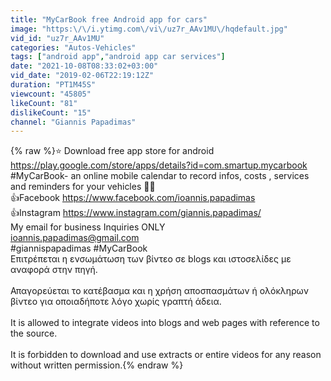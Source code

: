 ```yaml
---
title: "MyCarBook free Android app for cars"
image: "https:\/\/i.ytimg.com\/vi\/uz7r_AAv1MU\/hqdefault.jpg"
vid_id: "uz7r_AAv1MU"
categories: "Autos-Vehicles"
tags: ["android app","android app car services"]
date: "2021-10-08T08:33:02+03:00"
vid_date: "2019-02-06T22:19:12Z"
duration: "PT1M45S"
viewcount: "45805"
likeCount: "81"
dislikeCount: "15"
channel: "Giannis Papadimas"
---
```

{% raw %}⭐ Download free app store for android   <a rel="nofollow" target="blank" href="https://play.google.com/store/apps/details?id=com.smartup.mycarbook">https://play.google.com/store/apps/details?id=com.smartup.mycarbook</a><br />#MyCarBook- an online mobile calendar to record infos, costs , services and reminders for your vehicles 🚗🛵<br />👍Facebook  <a rel="nofollow" target="blank" href="https://www.facebook.com/ioannis.papadimas">https://www.facebook.com/ioannis.papadimas</a><br />👍Instagram  <a rel="nofollow" target="blank" href="https://www.instagram.com/giannis.papadimas/">https://www.instagram.com/giannis.papadimas/</a><br />My email for business Inquiries ONLY<br />ioannis.papadimas@gmail.com<br />#giannispapadimas   #MyCarBook<br />Επιτρέπεται η ενσωμάτωση των βίντεο σε blogs και ιστοσελίδες με αναφορά στην πηγή.<br /><br />Απαγορεύεται το κατέβασμα και η χρήση αποσπασμάτων ή ολόκληρων βίντεο για οποιαδήποτε λόγο χωρίς γραπτή άδεια. <br /><br />It is allowed to integrate videos into blogs and web pages with reference to the source.<br /><br />It is forbidden to download and use extracts or entire videos for any reason without written permission.{% endraw %}
